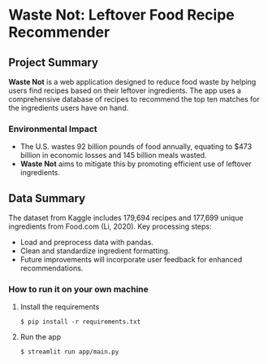 # Waste Not: Leftover Food Recipe Recommender

## Project Summary

**Waste Not** is a web application designed to reduce food waste by helping users find recipes based on their leftover ingredients. The app uses a comprehensive database of recipes to recommend the top ten matches for the ingredients users have on hand.

### Environmental Impact
- The U.S. wastes 92 billion pounds of food annually, equating to $473 billion in economic losses and 145 billion meals wasted.
- **Waste Not** aims to mitigate this by promoting efficient use of leftover ingredients.

## Data Summary

The dataset from Kaggle includes 179,694 recipes and 177,699 unique ingredients from Food.com (Li, 2020). Key processing steps:
- Load and preprocess data with pandas.
- Clean and standardize ingredient formatting.
- Future improvements will incorporate user feedback for enhanced recommendations.

### How to run it on your own machine

1. Install the requirements

   ```
   $ pip install -r requirements.txt
   ```

2. Run the app

   ```
   $ streamlit run app/main.py
   ```